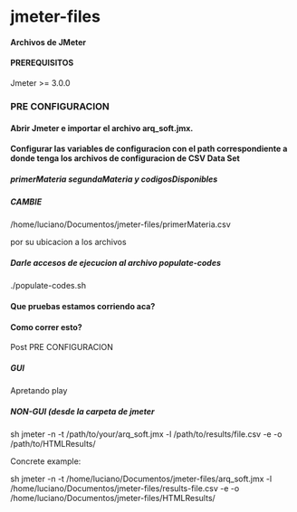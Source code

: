 # jmeter-files
#### Archivos de JMeter

#### PREREQUISITOS

Jmeter >= 3.0.0


###                                        PRE CONFIGURACION

#### Abrir Jmeter e importar el archivo arq_soft.jmx.
#### Configurar las variables de configuracion con el path correspondiente a donde tenga los archivos de configuracion de CSV Data Set
##### primerMateria segundaMateria y codigosDisponibles

##### CAMBIE
/home/luciano/Documentos/jmeter-files/primerMateria.csv

por su ubicacion a los archivos

##### Darle accesos de ejecucion al archivo populate-codes
./populate-codes.sh 

#### Que pruebas estamos corriendo aca?

#### Como correr esto?

Post PRE CONFIGURACION

##### GUI
Apretando play

##### NON-GUI (desde la carpeta de jmeter
sh jmeter -n -t /path/to/your/arq_soft.jmx -l /path/to/results/file.csv -e -o /path/to/HTMLResults/

Concrete example:

sh jmeter -n -t /home/luciano/Documentos/jmeter-files/arq_soft.jmx -l /home/luciano/Documentos/jmeter-files/results-file.csv -e -o /home/luciano/Documentos/jmeter-files/HTMLResults/
